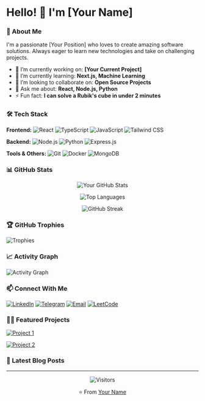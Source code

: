 # Hello! 👋 I'm [Your Name]

### 🚀 About Me

I'm a passionate [Your Position] who loves to create amazing software solutions. Always eager to learn new technologies and take on challenging projects.

- 🔭 I’m currently working on: **[Your Current Project]**
- 🌱 I’m currently learning: **Next.js, Machine Learning**
- 👯 I’m looking to collaborate on: **Open Source Projects**
- 💬 Ask me about: **React, Node.js, Python**
- ⚡ Fun fact: **I can solve a Rubik's cube in under 2 minutes**

### 🛠️ Tech Stack

**Frontend:**
![React](https://img.shields.io/badge/React-20232A?style=for-the-badge&logo=react&logoColor=61DAFB)
![TypeScript](https://img.shields.io/badge/TypeScript-007ACC?style=for-the-badge&logo=typescript&logoColor=white)
![JavaScript](https://img.shields.io/badge/JavaScript-F7DF1E?style=for-the-badge&logo=javascript&logoColor=black)
![Tailwind CSS](https://img.shields.io/badge/Tailwind_CSS-38B2AC?style=for-the-badge&logo=tailwind-css&logoColor=white)

**Backend:**
![Node.js](https://img.shields.io/badge/Node.js-339933?style=for-the-badge&logo=nodedotjs&logoColor=white)
![Python](https://img.shields.io/badge/Python-3776AB?style=for-the-badge&logo=python&logoColor=white)
![Express.js](https://img.shields.io/badge/Express.js-000000?style=for-the-badge&logo=express&logoColor=white)

**Tools & Others:**
![Git](https://img.shields.io/badge/Git-F05032?style=for-the-badge&logo=git&logoColor=white)
![Docker](https://img.shields.io/badge/Docker-2496ED?style=for-the-badge&logo=docker&logoColor=white)
![MongoDB](https://img.shields.io/badge/MongoDB-47A248?style=for-the-badge&logo=mongodb&logoColor=white)

### 📊 GitHub Stats

<div align="center">
  
![Your GitHub Stats](https://github-readme-stats.vercel.app/api?username=YOUR_USERNAME&show_icons=true&theme=radical&hide_border=true)

![Top Languages](https://github-readme-stats.vercel.app/api/top-langs/?username=YOUR_USERNAME&layout=compact&theme=radical&hide_border=true)

![GitHub Streak](https://streak-stats.demolab.com?user=YOUR_USERNAME&theme=radical&hide_border=true)

</div>

### 🏆 GitHub Trophies

![Trophies](https://github-profile-trophy.vercel.app/?username=YOUR_USERNAME&theme=radical&no-frame=true&row=1&column=6)

### 📈 Activity Graph

![Activity Graph](https://github-readme-activity-graph.vercel.app/graph?username=YOUR_USERNAME&theme=react-dark&hide_border=true&area=true)

### 📫 Connect With Me

[![LinkedIn](https://img.shields.io/badge/LinkedIn-0077B5?style=for-the-badge&logo=linkedin&logoColor=white)](https://linkedin.com/in/YOUR_LINKEDIN)
[![Telegram](https://img.shields.io/badge/Telegram-2CA5E0?style=for-the-badge&logo=telegram&logoColor=white)](https://t.me/YOUR_TELEGRAM)
[![Email](https://img.shields.io/badge/Gmail-D14836?style=for-the-badge&logo=gmail&logoColor=white)](mailto:YOUR_EMAIL)
[![LeetCode](https://img.shields.io/badge/LeetCode-FFA116?style=for-the-badge&logo=leetcode&logoColor=black)](https://leetcode.com/YOUR_LEETCODE)

### 👨‍💻 Featured Projects

[![Project 1](https://github-readme-stats.vercel.app/api/pin/?username=YOUR_USERNAME&repo=REPO_1&theme=radical)](https://github.com/YOUR_USERNAME/REPO_1)

[![Project 2](https://github-readme-stats.vercel.app/api/pin/?username=YOUR_USERNAME&repo=REPO_2&theme=radical)](https://github.com/YOUR_USERNAME/REPO_2)

### 📝 Latest Blog Posts

<!-- BLOG-POST-LIST:START -->
<!-- BLOG-POST-LIST:END -->

---

<div align="center">
  
![Visitors](https://visitor-badge.laobi.icu/badge?page_id=YOUR_USERNAME.YOUR_USERNAME)

⭐️ From [Your Name](https://github.com/YOUR_USERNAME)

</div>